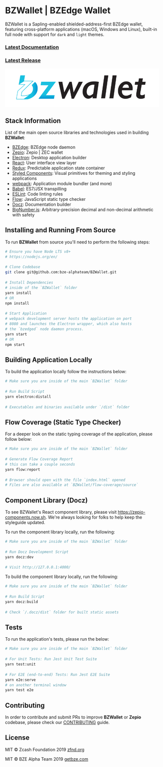 # BZWallet | BZEdge Wallet

BZWallet is a Sapling-enabled shielded-address-first BZEdge wallet, featuring cross-platform applications (macOS, Windows and Linux), built-in full node with support for `dark` and `light` themes.

### [Latest Documentation](https://github.com/bze-alphateam/BZWallet/wiki)

### [Latest Release](https://github.com/bze-alphateam/BZWallet/releases)

![BZEdge Wallet](https://raw.githubusercontent.com/bze-alphateam/Official-BZEdge-Graphics/master/Digital-Web/Wallet/BZWallet_Color_Black.png)

## Stack Information

List of the main open source libraries and technologies used in building **BZWallet**:

- [BZEdge](https://github.com/bze-alphateam/bzedge): BZEdge node daemon
- [Zepio](https://github.com/ZcashFoundation/zepio): Zepio | ZEC wallet
- [Electron](https://github.com/electron/electron): Desktop application builder
- [React](https://facebook.github.io/react/): User interface view layer
- [Redux](https://redux.js.org/): Predictable application state container
- [Styled Components](https://www.styled-components.com/): Visual primitives for theming and styling applications
- [webpack](https://webpack.github.io/): Application module bundler (and more)
- [Babel](https://babeljs.io/): ES7/JSX transpilling
- [ESLint](https://eslint.org/): Code linting rules
- [Flow](https://flow.org): JavaScript static type checker
- [Docz](https://docz.site): Documentation builder
- [BigNumber.js](https://github.com/MikeMcl/bignumber.js#readme): Arbitrary-precision decimal and non-decimal arithmetic with safety

## Installing and Running From Source

To run **BZWallet** from source you'll need to perform the following steps:
```bash
# Ensure you have Node LTS v8+
# https://nodejs.org/en/

# Clone Codebase
git clone git@github.com:bze-alphateam/BZWallet.git

# Install Dependencies
# inside of the `BZWallet` folder
yarn install
# OR
npm install

# Start Application
# webpack development server hosts the application on port
# 8080 and launches the Electron wrapper, which also hosts
# the `bzedged` node daemon process.
yarn start
# OR
npm start
```

## Building Application Locally

To build the application locally follow the instructions below:
```bash
# Make sure you are inside of the main `BZWallet` folder

# Run Build Script
yarn electron:distall

# Executables and binaries available under `/dist` folder
```

## Flow Coverage (Static Type Checker)

For a deeper look on the static typing coverage of the application, please follow below:
```bash
# Make sure you are inside of the main `BZWallet` folder

# Generate Flow Coverage Report
# this can take a couple seconds
yarn flow:report

# Browser should open with the file `index.html` opened
# Files are also available at `BZWallet/flow-coverage/source`
```

## Component Library (Docz)

To see BZWallet's React component library, please visit https://zepio-components.now.sh. We're always looking for folks to help keep the styleguide updated.

To run the component library locally, run the following:
```bash
# Make sure you are inside of the main `BZWallet` folder

# Run Docz Development Script
yarn docz:dev

# Visit http://127.0.0.1:4000/
```

To build the component library locally, run the following:
```bash
# Make sure you are inside of the main `BZWallet` folder

# Run Build Script
yarn docz:build

# Check `/.docz/dist` folder for built static assets
```

## Tests

To run the application's tests, please run the below:
```bash
# Make sure you are inside of the main `BZWallet` folder

# For Unit Tests: Run Jest Unit Test Suite
yarn test:unit

# For E2E (end-to-end) Tests: Run Jest E2E Suite
yarn e2e:serve
# on another terminal window
yarn test e2e
```

## Contributing

In order to contribute and submit PRs to improve **BZWallet** or **Zepio** codebase, please check our [CONTRIBUTING](https://github.com/bze-alphateam/BZWallet/blob/master/CONTRIBUTING.md) guide.

## License

MIT © Zcash Foundation 2019 [zfnd.org](zfnd.org)

MIT © BZE Alpha Team 2019 [getbze.com](getbze.com)
